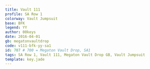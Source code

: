 ```yaml
---
title: Vault 111
profile: SA Row 1
colorway: Vault Jumpsuit
base: BFK
legend: YY
author: 00keys
date: 2016-04-01
gb: megatonvaultdrop
code: v111-bfk-yy-sa1
id: 707 # 700 = Megaton Vault Drop, SA1
tags: SA Row 1, Vault 111, Megaton Vault Drop GB, Vault Jumpsuit
template: key.jade
---
```




